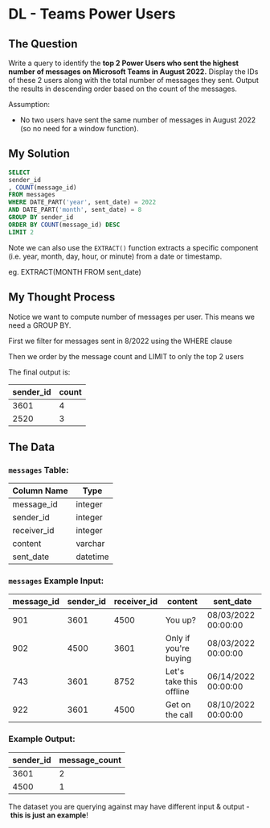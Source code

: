 # DL - Teams Power Users



## The Question

Write a query to identify the **top 2 Power Users who sent the highest number of messages on Microsoft Teams in August 2022.** Display the IDs of these 2 users along with the total number of messages they sent. Output the results in descending order based on the count of the messages.

Assumption:

- No two users have sent the same number of messages in August 2022 (so no need for a window function).

## My Solution

```sql
SELECT
sender_id
, COUNT(message_id)
FROM messages
WHERE DATE_PART('year', sent_date) = 2022
AND DATE_PART('month', sent_date) = 8
GROUP BY sender_id
ORDER BY COUNT(message_id) DESC
LIMIT 2
```

Note we can also use the `EXTRACT()` function extracts a specific component (i.e. year, month, day, hour, or minute) from a date or timestamp.

eg. EXTRACT(MONTH FROM sent_date)

## My Thought Process

Notice we want to compute number of messages per user. This means we need a GROUP BY.

First we filter for messages sent in 8/2022 using the WHERE clause

Then we order by the message count and LIMIT to only the top 2 users

The final output is:

| sender_id | count |
| --- | --- |
| 3601 | 4 |
| 2520 | 3 |

## The Data

### **`messages` Table:**

| Column Name | Type |
| --- | --- |
| message_id | integer |
| sender_id | integer |
| receiver_id | integer |
| content | varchar |
| sent_date | datetime |

### **`messages` Example Input:**

| message_id | sender_id | receiver_id | content | sent_date |
| --- | --- | --- | --- | --- |
| 901 | 3601 | 4500 | You up? | 08/03/2022 00:00:00 |
| 902 | 4500 | 3601 | Only if you're buying | 08/03/2022 00:00:00 |
| 743 | 3601 | 8752 | Let's take this offline | 06/14/2022 00:00:00 |
| 922 | 3601 | 4500 | Get on the call | 08/10/2022 00:00:00 |

### **Example Output:**

| sender_id | message_count |
| --- | --- |
| 3601 | 2 |
| 4500 | 1 |

The dataset you are querying against may have different input & output - **this is just an example**!
